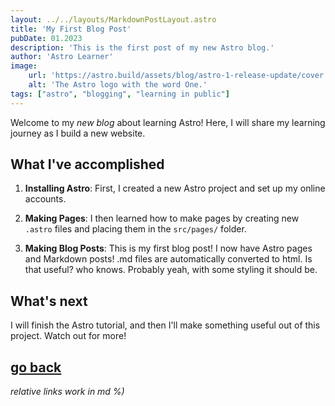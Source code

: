 ```yaml
---
layout: ../../layouts/MarkdownPostLayout.astro
title: 'My First Blog Post'
pubDate: 01.2023
description: 'This is the first post of my new Astro blog.'
author: 'Astro Learner'
image:
    url: 'https://astro.build/assets/blog/astro-1-release-update/cover.jpeg'
    alt: 'The Astro logo with the word One.'
tags: ["astro", "blogging", "learning in public"]
---
```

Welcome to my _new blog_ about learning Astro! Here, I will share my learning journey as I build a new website.

## What I've accomplished

1. **Installing Astro**: First, I created a new Astro project and set up my online accounts.

2. **Making Pages**: I then learned how to make pages by creating new `.astro` files and placing them in the `src/pages/` folder.

3. **Making Blog Posts**: This is my first blog post! I now have Astro pages and Markdown posts! .md files are automatically converted to html. Is that useful? who knows. Probably yeah, with some styling it should be.

## What's next

I will finish the Astro tutorial, and then I'll make something useful out of this project. Watch out for more!

## [go back](./../)
_relative links work in md %)_
